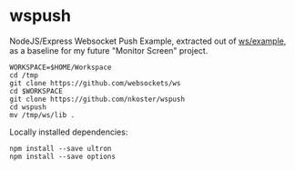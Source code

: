 # wspush

NodeJS/Express Websocket Push Example, extracted out of [ws/example](https://github.com/websockets/ws/tree/master/examples/serverstats), as a baseline for my future "Monitor Screen" project.

    WORKSPACE=$HOME/Workspace
    cd /tmp
    git clone https://github.com/websockets/ws
    cd $WORKSPACE
    git clone https://github.com/nkoster/wspush
    cd wspush
    mv /tmp/ws/lib .
    
Locally installed dependencies:

    npm install --save ultron
    npm install --save options
